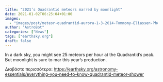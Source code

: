 ```yaml
---
title: "2021’s Quadrantid meteors marred by moonlight"
date: 2021-01-02T06:25:04+01:00
images:
  - "images/post/meteor-quadrantid-aurora-1-3-2014-Tommony-Eliassen-Photography-sq-800x799.jpg"
author: "AstroBot"
categories: ["News"]
tags: ["earthsky.org"]
draft: false
---
```


In a dark sky, you might see 25 meteors per hour at the Quadrantid’s peak. But moonlight is sure to mar this year’s production.

Διαβάστε περισσότερα: https://earthsky.org/astronomy-essentials/everything-you-need-to-know-quadrantid-meteor-shower

